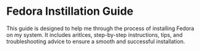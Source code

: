 # Fedora Instillation Guide

This guide is designed to help me through the process of installing Fedora on my system. It includes aritlces, step-by-step instructions, tips, and troubleshooting advice to ensure a smooth and successful installation.

